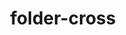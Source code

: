 ---
title: folder-cross
unicode_regular: \eb44
unicode_bold: \eb43
unicode_solid: \eb45
unicode_brand: 
---